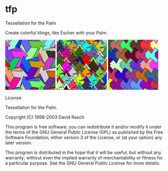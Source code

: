 # tfp
Tessellation for the Palm

Create colorful tilings, like Escher with your Palm.

![screenshot](https://github.com/dcrasch/tfp/blob/master/www/shotcolor.jpg)
![screenshot](https://github.com/dcrasch/tfp/blob/master/www/shotcolor2.jpg)
![screenshot](https://github.com/dcrasch/tfp/blob/master/www/shotcolor3.jpg)

License

Tessellation for the Palm.

Copyright (C) 1998-2003 David Rasch

This program is free software; you can redistribute it and/or modify it under the terms of the GNU General Public License (GPL) as published by the Free Software Foundation; either version 3 of the License, or (at your option) any later version.

This program is distributed in the hope that it will be useful, but without any warranty; without even the implied warranty of merchantability or fitness for a particular purpose. See the GNU General Public License for more details.
